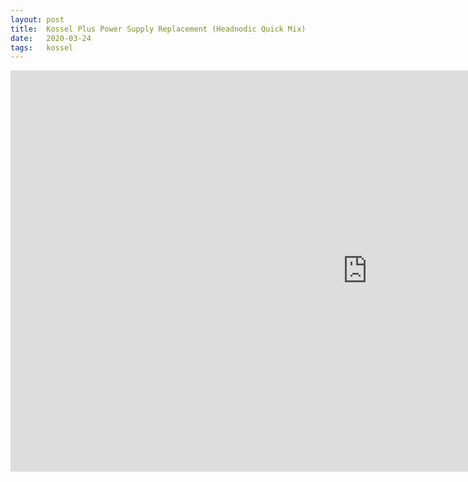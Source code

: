 ```yaml
---
layout: post
title:  Kossel Plus Power Supply Replacement (Headnodic Quick Mix)
date:   2020-03-24
tags:   kossel
---
```

<iframe width="1141" height="642" src="https://www.youtube.com/embed/G0TtGqUhmC0" frameborder="0" allow="accelerometer; autoplay; encrypted-media; gyroscope; picture-in-picture" allowfullscreen></iframe>

